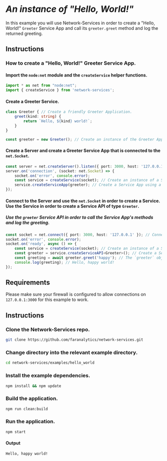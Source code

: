 # *An instance of "Hello, World!"*

In this example you will use Network-Services in order to create a "Hello, World!" `Greeter` Service App and call its `greeter.greet` method and log the returned greeting.

## Instructions

### How to create a "Hello, World!" Greeter Service App.

#### Import the `node:net` module and the `createService` helper functions.
```ts
import * as net from "node:net";
import { createService } from 'network-services';
```
#### Create a Greeter Service.
```ts
class Greeter { // Create a friendly Greeter Application.
    greet(kind: string) {
        return `Hello, ${kind} world!`;
    }
}

const greeter = new Greeter(); // Create an instance of the Greeter Application.
```
#### Create a Server and create a Greeter Service App that is connected to the `net.Socket`.
```ts
const server = net.createServer().listen({ port: 3000, host: '127.0.0.1' }); // Listen for incoming connections.
server.on('connection', (socket: net.Socket) => {
    socket.on('error', console.error);
    const service = createService(socket); // Create an instance of a Service.
    service.createServiceApp(greeter); // Create a Service App using a Greeter and connect it to the network.
});
```
#### Connect to the Server and use the `net.Socket` in order to create a Service.  Use the Service in order to create a Service API of type `Greeter`.
##### Use the `greeter` Service API in order to call the Service App's methods and log the greeting.
```ts
const socket = net.connect({ port: 3000, host: '127.0.0.1' }); // Connect to the `net.Server`.
socket.on('error', console.error);
socket.on('ready', async () => {
    const service = createService(socket); // Create an instance of a Service.
    const greeter = service.createServiceAPI<Greeter>(); // Create a Service API of type Greeter.
    const greeting = await greeter.greet('happy'); // The `greeter` object supports code completion.
    console.log(greeting); // Hello, happy world!
});
```
## Requirements
Please make sure your firewall is configured to allow connections on `127.0.0.1:3000` for this example to work.

## Instructions

### Clone the Network-Services repo.
```bash
git clone https://github.com/faranalytics/network-services.git
```
### Change directory into the relevant example directory.
```bash
cd network-services/examples/hello_world
```
### Install the example dependencies.
```bash
npm install && npm update
```
### Build the application.
```bash
npm run clean:build
```
### Run the application.
```bash
npm start
```
#### Output
```bash
Hello, happy world!
```